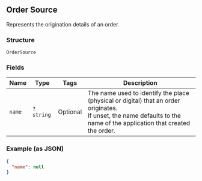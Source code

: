 ## Order Source

Represents the origination details of an order.

### Structure

`OrderSource`

### Fields

| Name | Type | Tags | Description |
|  --- | --- | --- | --- |
| `name` | `?string` | Optional | The name used to identify the place (physical or digital) that an order originates.<br>If unset, the name defaults to the name of the application that created the order. |

### Example (as JSON)

```json
{
  "name": null
}
```

